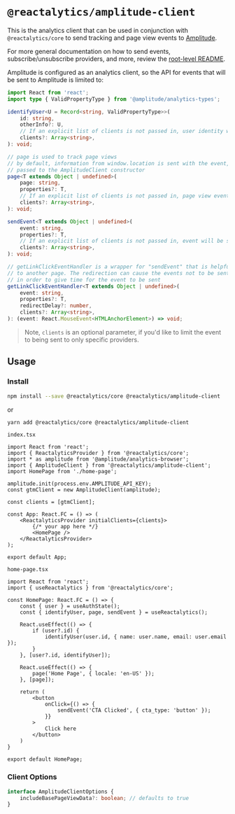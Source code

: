 # `@reactalytics/amplitude-client`

This is the analytics client that can be used in conjunction with `@reactalytics/core` to send tracking and page view events to [Amplitude](https://amplitude.com/).

For more general documentation on how to send events, subscribe/unsubscribe providers, and more, review the [root-level README](../../README.md).

Amplitude is configured as an analytics client, so the API for events that will be sent to Amplitude is limited to:

```ts
import React from 'react';
import type { ValidPropertyType } from '@amplitude/analytics-types';

identifyUser<U = Record<string, ValidPropertyType>>(
    id: string,
    otherInfo?: U,
    // If an explicit list of clients is not passed in, user identity will be sent to all registered clients
    clients?: Array<string>,
): void;

// page is used to track page views
// by default, information from window.location is sent with the event, but this can be toggled off in the options
// passed to the AmplitudeClient constructor
page<T extends Object | undefined>(
    page: string,
    properties?: T,
    // If an explicit list of clients is not passed in, page view event will be sent to all registered clients
    clients?: Array<string>,
): void;

sendEvent<T extends Object | undefined>(
    event: string,
    properties?: T,
    // If an explicit list of clients is not passed in, event will be sent to all registered clients
    clients?: Array<string>,
): void;

// getLinkClickEventHandler is a wrapper for "sendEvent" that is helpful for tracking link clicks that redirect the user
// to another page. The redirection can cause the events not to be sent, so we artificially add a little delay to the redirection
// in order to give time for the event to be sent
getLinkClickEventHandler<T extends Object | undefined>(
    event: string,
    properties?: T,
    redirectDelay?: number,
    clients?: Array<string>,
): (event: React.MouseEvent<HTMLAnchorElement>) => void;
```
> Note, `clients` is an optional parameter, if you'd like to limit the event to being sent to only specific providers.

## Usage

### Install
```bash
npm install --save @reactalytics/core @reactalytics/amplitude-client
```

or

```bash
yarn add @reactalytics/core @reactalytics/amplitude-client
```

`index.tsx`
```tsx
import React from 'react';
import { ReactalyticsProvider } from '@reactalytics/core';
import * as amplitude from '@amplitude/analytics-browser';
import { AmplitudeClient } from '@reactalytics/amplitude-client';
import HomePage from './home-page';

amplitude.init(process.env.AMPLITUDE_API_KEY);
const gtmClient = new AmplitudeClient(amplitude);

const clients = [gtmClient];

const App: React.FC = () => (
    <ReactalyticsProvider initialClients={clients}>
        {/* your app here */}
        <HomePage />
    </ReactalyticsProvider>
);

export default App;
```

`home-page.tsx`
```tsx
import React from 'react';
import { useReactalytics } from '@reactalytics/core';

const HomePage: React.FC = () => {
    const { user } = useAuthState();
    const { identifyUser, page, sendEvent } = useReactalytics();
    
    React.useEffect(() => {
        if (user?.id) {
            identifyUser(user.id, { name: user.name, email: user.email });
        }
    }, [user?.id, identifyUser]);
    
    React.useEffect(() => {
        page('Home Page', { locale: 'en-US' });
    }, [page]);
    
    return (
        <button
            onClick={() => {
                sendEvent('CTA Clicked', { cta_type: 'button' });
            }}
        >
            Click here
        </button>
    )
}

export default HomePage;
```

### Client Options

```ts
interface AmplitudeClientOptions {
    includeBasePageViewData?: boolean; // defaults to true
}
```
